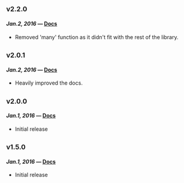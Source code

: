 ## <sub>v2.2.0</sub>

#### *Jan.2, 2016* — [Docs](https://rawgit.com/chiedolabs/objob/c60ab4664b3a545b2c74f51a6109834906df1741/docs/ob.html)
* Removed 'many' function as it didn't fit with the rest of the library.


## <sub>v2.0.1</sub>

#### *Jan.2, 2016* — [Docs](https://rawgit.com/chiedolabs/objob/eab24dc9db95c4ed298de54f1d4f72fb551d63f7/docs/ob.html)
* Heavily improved the docs.

## <sub>v2.0.0</sub>

#### *Jan.1, 2016* — [Docs](https://rawgit.com/chiedolabs/objob/b8b9b186bf186848d4ac642159e9540fb666e901/docs/ob.html)

 * Initial release

## <sub>v1.5.0</sub>
#### *Jan.1, 2016* — [Docs](https://github.com/chiedolabs/objob/blob/a764fa3c9b5b4899ac6c29f2530fdf671b690e7b/README.md)

 * Initial release
